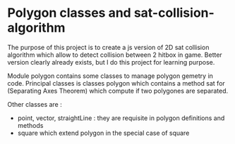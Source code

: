 # Polygon classes and sat-collision-algorithm
The purpose of this project is to create a js version of 2D sat collision algorithm which allow to detect collision between 2 hitbox in game. Better version clearly already exists, but I do this project for learning purpose.

Module polygon contains some classes to manage polygon gemetry in code. Principal classes is classes polygon which contains a method sat for (Separating Axes Theorem) which compute if two polygones are separated.

Other classes are : 
- point, vector, straightLine : they are requisite in polygon definitions and methods
- square which extend polygon in the special case of square
